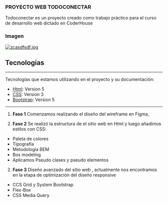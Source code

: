 
###  PROYECTO WEB TODOCONECTAR

Todoconectar es un proyecto creado como trabajo práctico para el curso de desarrollo web dictado en CoderHouse
### Imagen

[![zcasdfsdf.jpg](https://i.postimg.cc/d0wnBXTc/zcasdfsdf.jpg)](https://postimg.cc/mPpQZmwm)
## Tecnologías
***
Tecnologías que estamos utilizando en el proyecto y su documentación:
* [Html](https://developer.mozilla.org/es/docs/Web/HTML): Version 5 
* [CSS](https://developer.mozilla.org/es/docs/Web/CSS): Version 3
* [Bootstrap](https://https://getbootstrap.com/): Version 5

***
1. **Fase 1**
Comenzamos realizando el diseño del wireframe en Figma,

2. **Fase 2**
Se realizó la estructura de el sitio web en Html y luego añadimos estilos con CSS:
* Paleta de colores
* Tipografía
* Metodología BEM
* Box modeling
* Aplicamos Pseudo clases y pseudo elementos

2. **Fase 3**
 Diseño avanzado del sitio web , actualmente nos encontramos en la etapa de optimización del diseño responsive
* CCS Grid y System Bootstrap 
* Flex-Box
* CSS Media Query